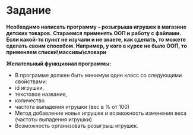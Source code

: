 # Задание

__Необходимо написать программу – розыгрыша игрушек в магазине детских товаров.__
__Стараемся применять ООП и работу с файлами.__
__Если какой-то пункт не изучали и не знаете, как сделать, то можете сделать своим способом. Например, у кого в курсе не было ООП, то применяем списки\массивы\словари__

__Желательный функционал программы:__
* В программе должен быть минимум один класс со следующими свойствами:
* id игрушки,
* текстовое название,
* количество
* частота выпадения игрушки (вес в % от 100)
* Метод добавление новых игрушек и возможность изменения веса (частоты выпадения игрушки)
* Возможность организовать розыгрыш игрушек.
